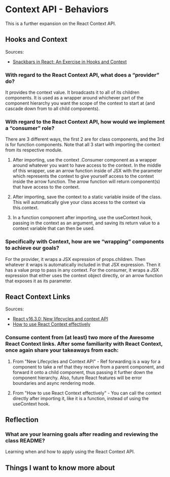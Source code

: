 # Context API - Behaviors

This is a further expansion on the React Context API.

## Hooks and Context

Sources:

- [Snackbars in React: An Exercise in Hooks and Context](https://medium.com/swlh/snackbars-in-react-an-exercise-in-hooks-and-context-299b43fd2a2b)

### With regard to the React Context API, what does a “provider” do?

It provides the context value. It broadcasts it to all of its children components. It is used as a wrapper around whichever part of the component hierarchy you want the scope of the context to start at (and cascade down from to all child components).

### With regard to the React Context API, how would we implement a “consumer” role?

There are 3 different ways, the first 2 are for class components, and the 3rd is for function components. Note that all 3 start with importing the context from its respective module.

1) After importing, use the context .Consumer component as a wrapper around whatever you want to have access to the context. In the middle of this wrapper, use an arrow function inside of JSX with the parameter which represents the context to give yourself access to the context inside the arrow function. The arrow function will return component(s) that have access to the context.

2) After importing, save the context to a static variable inside of the class. This will automatically give your class access to the context via this.context.

3) In a function component after importing, use the useContext hook, passing in the context as an argument, and saving its return value to a context variable that can then be used.

### Specifically with Context, how are we “wrapping” components to achieve our goals?

For the provider, it wraps a JSX expression of props.children. Then whatever it wraps is automatically included in that JSX expression. Then it has a value prop to pass in any context.
For the consumer, it wraps a JSX expression that either uses the context object directly, or an arrow function that exposes it as its parameter.

## React Context Links

Sources:

- [React v16.3.0: New lifecycles and context API](https://reactjs.org/blog/2018/03/29/react-v-16-3.html)
- [How to use React Context effectively](https://kentcdodds.com/blog/how-to-use-react-context-effectively)

### Consume content from (at least) two more of the Awesome React Context links. After some familiarity with React Context, once again share your takeaways from each:

1) From "New Lifecycles and Context API" - Ref forwarding is a way for a component to take a ref that they receive from a parent component, and forward it onto a child component, thus passing it further down the component hierarchy. Also, future React features will be error boundaries and async rendering mode.

2) From "How to use React Context effectively" - You can call the context directly after importing it, like it is a function, instead of using the useContext hook.

## Reflection

### What are your learning goals after reading and reviewing the class README?

Learning when and how to apply using the React Context API.

## Things I want to know more about
